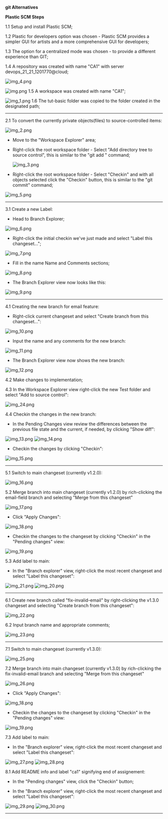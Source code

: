 **git Alternatives**

**Plastic SCM Steps**

1.1 Setup and install Plastic SCM;

1.2 Plastic for developers option was chosen - Plastic SCM provides a simpler GUI for artists and a more comprehensive GUI for developers;

1.3 The option for a centralized mode was chosen - to provide a different experience than GIT;

1.4 A repository was created with name "CA1" with server devops_21_21_1201770@cloud;

![img_4.png](images/img_4.png)

![img.png](images/img.png)
1.5 A workspace was created with name "CA1";

![img_1.png](images/img_1.png)
1.6 The tut-basic folder was copied to the folder created in the designated path;
___

2.1 To convert the currently private objects(files) to source-controlled items:

![img_2.png](images/img_2.png)
- Move to the "Workspace Explorer" area;
- Right-click the root workspace folder - Select "Add directory tree to source control", this is similar to the "git add " command;

  ![img_3.png](images/img_3.png)
- Right-click the root workspace folder - Select "Checkin" and with all objects selected click the "Checkin" button, this is similar to the "git commit" command;

![img_5.png](images/img_5.png)
___
3.1 Create a new Label:

- Head to Branch Explorer;

![img_6.png](images/img_6.png)

- Right-click the initial checkin we've just made and select "Label this changeset...";

![img_7.png](images/img_7.png)

- Fill in the name Name and Comments sections;

![img_8.png](images/img_8.png)

- The Branch Explorer view now looks like this:

![img_9.png](images/img_9.png)
___
4.1 Creating the new branch for email feature:

- Right-click current changeset and select "Create branch from this changeset...":

![img_10.png](images/img_10.png)

- Input the name and any comments for the new branch:

![img_11.png](images/img_11.png)

- The Branch Explorer view now shows the new branch:

![img_12.png](images/img_12.png)

4.2 Make changes to implementation;

4.3 In the Workspace Explorer view right-click the new Test folder and select "Add to source control":

![img_24.png](images/img_24.png)

4.4 Checkin the changes in the new branch:

- In the Pending Changes view review the differences between the previous file state and the current, if needed, by clicking "Show diff":

![img_13.png](images/img_13.png)
![img_14.png](images/img_14.png)

- Checkin the changes by clicking "Checkin":

![img_15.png](images/img_15.png)
___
5.1 Switch to main changeset (currently v1.2.0):

![img_16.png](images/img_16.png)

5.2 Merge branch into main changeset (currently v1.2.0) by rich-clicking the email-field branch and selecting "Merge from this changeset"

![img_17.png](images/img_17.png)

- Click "Apply Changes":

![img_18.png](images/img_18.png)

- Checkin the changes to the changeset by clicking "Checkin" in the "Pending changes" view:

![img_19.png](images/img_19.png)

5.3 Add label to main:

- In the "Branch explorer" view, right-click the most recent changeset and select "Label this changeset":

![img_21.png](images/img_21.png)
![img_20.png](images/img_20.png)
___
6.1 Create new branch called "fix-invalid-email" by right-clicking the v1.3.0 changeset and selecting "Create branch from this changeset":

![img_22.png](images/img_22.png)

6.2 Input branch name and appropriate comments;

![img_23.png](images/img_23.png)
___
7.1 Switch to main changeset (currently v1.3.0):

![img_25.png](images/img_25.png)

7.2 Merge branch into main changeset (currently v1.3.0) by rich-clicking the fix-invalid-email branch and selecting "Merge from this changeset"

![img_26.png](images/img_26.png)

- Click "Apply Changes":

![img_18.png](images/img_18.png)

- Checkin the changes to the changeset by clicking "Checkin" in the "Pending changes" view:

![img_19.png](images/img_19.png)

7.3 Add label to main:

- In the "Branch explorer" view, right-click the most recent changeset and select "Label this changeset":

![img_27.png](images/img_27.png)
![img_28.png](images/img_28.png)

8.1 Add README info and label "ca1" signifying end of assignement:
- In the "Pending changes" view, click the "Checkin" button;

- In the "Branch explorer" view, right-click the most recent changeset and select "Label this changeset":

![img_29.png](images/img_29.png)
![img_30.png](images/img_30.png)

___